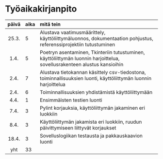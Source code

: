 # Työaikakirjanpito

| päivä | aika | mitä tein  |
| :----:|:-----| :-----|
| 25.3. | 5    | Alustava vaatimusmäärittely, käyttöliittymäluonnos, dokumentaation pohjustus, referenssiprojektiin tutustuminen  |
| 1.4.  | 5    | Poetryn asentaminen, Tkinteriin tutustuminen, käyttöliittymän luonnin harjoittelua, sovellusrakenteen alustus kansioihin  |
| 2.4.  | 7    | Alustava tietokannan käsittely csv-tiedostona, toiminnallisuuksien luonti, käyttöliittymän luonnin harjoittelua  |
| 2.4.  | 6    | Toiminnallisuuksien yhdistämistä käyttöliittymään  |
| 4.4.  | 1    | Ensimmäisten testien luonti  |
| 7.4.  | 3    | Pylint korjauksia, käyttöliittymän jakaminen eri luokkiin |
| 8.4.  | 3    | Käyttöliittymän jakamista eri luokkiin, ruudun päivittymiseen liittyvät korjaukset  |
| 18.4.  | 3    | Sovelluslogiikan testausta ja pakkauskaavion luonti  |
| yht   | 33   | | 
